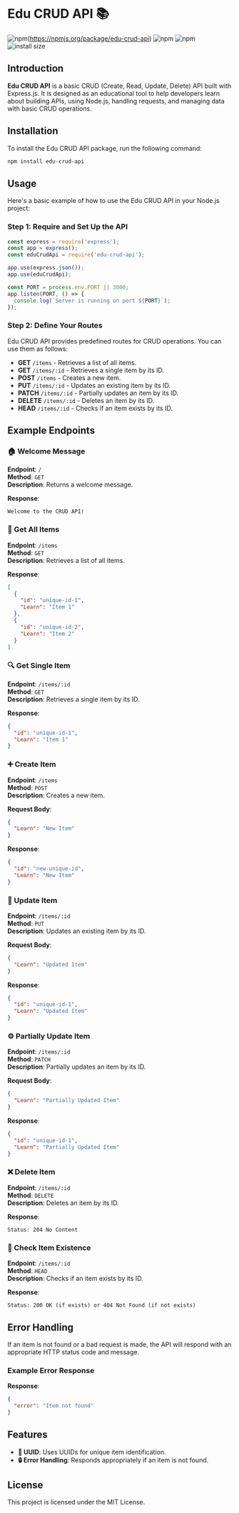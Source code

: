 # Edu CRUD API 📚

![npm](https://img.shields.io/npm/v/edu-crud-api)(https://npmjs.org/package/edu-crud-api)
![npm](https://img.shields.io/npm/dm/edu-crud-api)
![npm](https://img.shields.io/npm/dw/edu-crud-api)
![install size](https://packagephobia.com/badge?p=edu-crud-api)
## Introduction
**Edu CRUD API** is a basic CRUD (Create, Read, Update, Delete) API built with Express.js. It is designed as an educational tool to help developers learn about building APIs, using Node.js, handling requests, and managing data with basic CRUD operations.

## Installation
To install the Edu CRUD API package, run the following command:

```bash
npm install edu-crud-api
```

## Usage
Here's a basic example of how to use the Edu CRUD API in your Node.js project:

### Step 1: Require and Set Up the API

```javascript
const express = require('express');
const app = express();
const eduCrudApi = require('edu-crud-api');

app.use(express.json());
app.use(eduCrudApi);

const PORT = process.env.PORT || 3000;
app.listen(PORT, () => {
  console.log(`Server is running on port ${PORT}`);
});
```

### Step 2: Define Your Routes
Edu CRUD API provides predefined routes for CRUD operations. You can use them as follows:

- **GET** `/items` - Retrieves a list of all items.
- **GET** `/items/:id` - Retrieves a single item by its ID.
- **POST** `/items` - Creates a new item.
- **PUT** `/items/:id` - Updates an existing item by its ID.
- **PATCH** `/items/:id` - Partially updates an item by its ID.
- **DELETE** `/items/:id` - Deletes an item by its ID.
- **HEAD** `/items/:id` - Checks if an item exists by its ID.

## Example Endpoints

### 🏠 Welcome Message
**Endpoint**: `/`  
**Method**: `GET`  
**Description**: Returns a welcome message.

**Response**:
```
Welcome to the CRUD API!
```

### 📜 Get All Items
**Endpoint**: `/items`  
**Method**: `GET`  
**Description**: Retrieves a list of all items.

**Response**:
```json
[
  {
    "id": "unique-id-1",
    "Learn": "Item 1"
  },
  {
    "id": "unique-id-2",
    "Learn": "Item 2"
  }
]
```

### 🔍 Get Single Item
**Endpoint**: `/items/:id`  
**Method**: `GET`  
**Description**: Retrieves a single item by its ID.

**Response**:
```json
{
  "id": "unique-id-1",
  "Learn": "Item 1"
}
```

### ➕ Create Item
**Endpoint**: `/items`  
**Method**: `POST`  
**Description**: Creates a new item.

**Request Body**:
```json
{
  "Learn": "New Item"
}
```

**Response**:
```json
{
  "id": "new-unique-id",
  "Learn": "New Item"
}
```

### 🔄 Update Item
**Endpoint**: `/items/:id`  
**Method**: `PUT`  
**Description**: Updates an existing item by its ID.

**Request Body**:
```json
{
  "Learn": "Updated Item"
}
```

**Response**:
```json
{
  "id": "unique-id-1",
  "Learn": "Updated Item"
}
```

### ⚙️ Partially Update Item
**Endpoint**: `/items/:id`  
**Method**: `PATCH`  
**Description**: Partially updates an item by its ID.

**Request Body**:
```json
{
  "Learn": "Partially Updated Item"
}
```

**Response**:
```json
{
  "id": "unique-id-1",
  "Learn": "Partially Updated Item"
}
```

### ❌ Delete Item
**Endpoint**: `/items/:id`  
**Method**: `DELETE`  
**Description**: Deletes an item by its ID.

**Response**:
```
Status: 204 No Content
```

### 🔎 Check Item Existence
**Endpoint**: `/items/:id`  
**Method**: `HEAD`  
**Description**: Checks if an item exists by its ID.

**Response**:
```
Status: 200 OK (if exists) or 404 Not Found (if not exists)
```

## Error Handling
If an item is not found or a bad request is made, the API will respond with an appropriate HTTP status code and message.

### Example Error Response
**Response**:
```json
{
  "error": "Item not found"
}
```

## Features
- **🔑 UUID**: Uses UUIDs for unique item identification.
- **🔒 Error Handling**: Responds appropriately if an item is not found.

## License
This project is licensed under the MIT License.
